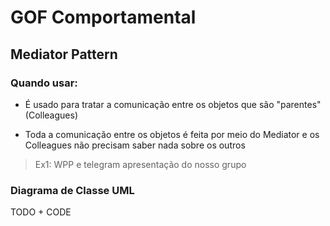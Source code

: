 # GOF Comportamental

## Mediator Pattern

### Quando usar:

- É usado para tratar a comunicação entre os objetos que são "parentes" (Colleagues)

- Toda a comunicação entre os objetos é feita por meio do Mediator e os Colleagues não precisam saber nada sobre os outros

> Ex1: WPP e telegram apresentação do nosso grupo


### Diagrama de Classe UML
TODO + CODE
